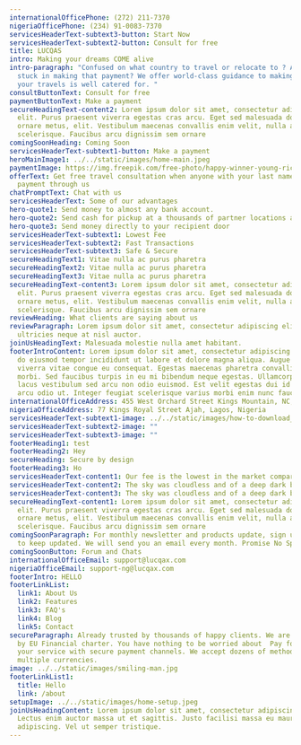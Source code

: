 ```yaml
---
internationalOfficePhone: (272) 211-7370
nigeriaOfficePhone: (234) 91-0083-7370
servicesHeaderText-subtext3-button: Start Now
servicesHeaderText-subtext2-button: Consult for free
title: LUCQAS
intro: Making your dreams COME alive
intro-paragraph: "Confused on what country to travel or relocate to ? Are you
  stuck in making that payment? We offer world-class guidance to making sure
  your travels is well catered for. "
consultButtonText: Consult for free
paymentButtonText: Make a payment
secureHeadingText-content2: Lorem ipsum dolor sit amet, consectetur adipiscing
  elit. Purus praesent viverra egestas cras arcu. Eget sed malesuada dolor
  ornare metus, elit. Vestibulum maecenas convallis enim velit, nulla amet
  scelerisque. Faucibus arcu dignissim sem ornare
comingSoonHeading: Coming Soon
servicesHeaderText-subtext1-button: Make a payment
heroMainImage1: ../../static/images/home-main.jpeg
paymentImage: https://img.freepik.com/free-photo/happy-winner-young-rich-african-american-man-casual-t-shirt-holding-money_255757-5489.jpg?size=626&ext=jpg
offerText: Get free travel consultation when anyone with your last name makes a
  payment through us
chatPromptText: Chat with us
servicesHeaderText: Some of our advantages
hero-quote1: Send money to almost any bank account.
hero-quote2: Send cash for pickup at a thousands of partner locations around the world
hero-quote3: Send money directly to your recipient door
servicesHeaderText-subtext1: Lowest Fee
servicesHeaderText-subtext2: Fast Transactions
servicesHeaderText-subtext3: Safe & Secure
secureHeadingText1: Vitae nulla ac purus pharetra
secureHeadingText2: Vitae nulla ac purus pharetra
secureHeadingText3: Vitae nulla ac purus pharetra
secureHeadingText-content3: Lorem ipsum dolor sit amet, consectetur adipiscing
  elit. Purus praesent viverra egestas cras arcu. Eget sed malesuada dolor
  ornare metus, elit. Vestibulum maecenas convallis enim velit, nulla amet
  scelerisque. Faucibus arcu dignissim sem ornare
reviewHeading: What clients are saying about us
reviewParagraph: Lorem ipsum dolor sit amet, consectetur adipiscing elit. Sed
  ultricies neque at nisl auctor.
joinUsHeadingText: Malesuada molestie nulla amet habitant.
footerIntroContent: Lorem ipsum dolor sit amet, consectetur adipiscing elit, sed
  do eiusmod tempor incididunt ut labore et dolore magna aliqua. Augue lacus
  viverra vitae congue eu consequat. Egestas maecenas pharetra convallis posuere
  morbi. Sed faucibus turpis in eu mi bibendum neque egestas. Ullamcorper a
  lacus vestibulum sed arcu non odio euismod. Est velit egestas dui id ornare
  arcu odio ut. Integer feugiat scelerisque varius morbi enim nunc faucibus.
internationalOfficeAddress: 455 West Orchard Street Kings Mountain, NC, 28097
nigeriaOfficeAddress: 77 Kings Royal Street Ajah, Lagos, Nigeria
servicesHeaderText-subtext1-image: ../../static/images/how-to-download_youtube-videos_thumb1200_4-3.jpg
servicesHeaderText-subtext2-image: ""
servicesHeaderText-subtext3-image: ""
footerHeading1: test
footerHeading2: Hey
secureHeading: Secure by design
footerHeading3: Ho
servicesHeaderText-content1: Our fee is the lowest in the market compared to any other
servicesHeaderText-content2: The sky was cloudless and of a deep dark blue spectacle before.
servicesHeaderText-content3: The sky was cloudless and of a deep dark blue spectacle before.
secureHeadingText-content1: Lorem ipsum dolor sit amet, consectetur adipiscing
  elit. Purus praesent viverra egestas cras arcu. Eget sed malesuada dolor
  ornare metus, elit. Vestibulum maecenas convallis enim velit, nulla amet
  scelerisque. Faucibus arcu dignissim sem ornare
comingSoonParagraph: For monthly newsletter and products update, sign up below
  to keep updated. We will send you an email every month. Promise No Spam.
comingSoonButton: Forum and Chats
internationalOfficeEmail: support@lucqax.com
nigeriaOfficeEmail: support-ng@lucqax.com
footerIntro: HELLO
footerLinkList:
  link1: About Us
  link2: Features
  link3: FAQ's
  link4: Blog
  link5: Contact
secureParagraph: Already trusted by thousands of happy clients. We are protected
  by EU Financial charter. You have nothing to be worried about  Pay for all
  your service with secure payment channels. We accept dozens of methods across
  multiple currencies.
image: ../../static/images/smiling-man.jpg
footerLinkList1:
  title: Hello
  link: /about
setupImage: ../../static/images/home-setup.jpeg
joinUsHeadingContent: Lorem ipsum dolor sit amet, consectetur adipiscing elit.
  Lectus enim auctor massa ut et sagittis. Justo facilisi massa eu mauris
  adipiscing. Vel ut semper tristique.
---
```

